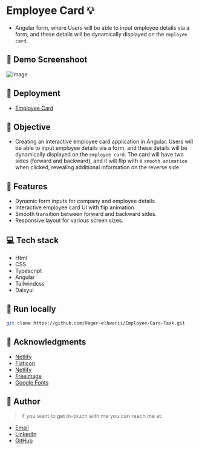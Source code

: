 # Employee Card :bulb: 
- Angular form, where Users will be able to input employee details via a form, and these details will be dynamically displayed on the `employee card`.
  
 ## :camera_flash: Demo Screenshoot
![image](https://github.com/Hager-elhwarii/Employee-Card-Task/assets/80959882/76faeeec-d9da-4907-9dc2-be4130ee3226)

## 🚀 Deployment
 - [Employee Card](https://employee-card.netlify.app/)

## 🔆 Objective 
- Creating an interactive employee card application in Angular. Users will be able to input employee details via a form, and these details will be dynamically displayed on the `employee card`. The card will have two sides (forward and backward), and it will flip with a `smooth animation` when clicked, revealing additional information on the reverse side.

## 📝 Features
- Dynamic form inputs for company and employee details.
- Interactive employee card UI with flip animation.
- Smooth transition between forward and backward sides.
- Responsive layout for various screen sizes.

## 💻 Tech stack
- Html
- CSS
- Typescript
- Angular
- Tailwindcss
- Daisyui

##  🔐 Run locally 

```bash
git clone https://github.com/Hager-elhwarii/Employee-Card-Task.git
```

## 📌 Acknowledgments

- [Netlify](https://tailwindcss.com/)
- [Flaticon](https://www.flaticon.com/)
- [Netlify](https://www.netlify.com/)
- [Freeimage](https://freeimage.host/)
- [Google Fonts](http://hager.a.elhawary@gmail.com/)


## 🦄   Author
> If you want to get in-touch with me you can reach me at:

-  [Email](http://hager.a.elhawary@gmail.com/)
-  [LinkedIn](https://www.linkedin.com/in/hager-omar-elhawary/)
-  [GitHub](https://github.com/Hager-elhwarii)

